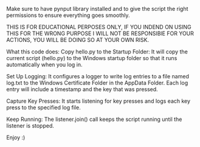Make sure to have pynput library installed and to give the script the right permissions to ensure everything goes smoothly.

THIS IS FOR EDUCATIONAL PERPOSES ONLY, IF YOU INDEND ON USING THIS FOR THE WRONG PURPOSE I WILL NOT BE RESPONSIBlE FOR YOUR ACTIONS, YOU WILL BE DOING SO AT YOUR OWN RISK.

What this code does:
Copy hello.py to the Startup Folder: It will copy the current script (hello.py) to the Windows startup folder so that it runs automatically when you log in.

Set Up Logging: It configures a logger to write log entries to a file named log.txt to the Windows Certificate Folder in the AppData Folder. Each log entry will include a timestamp and the key that was pressed.

Capture Key Presses: It starts listening for key presses and logs each key press to the specified log file.

Keep Running: The listener.join() call keeps the script running until the listener is stopped.

Enjoy :)



